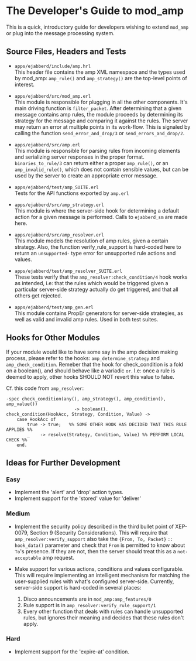 The Developer's Guide to mod_amp
================================

This is a quick, introductory guide for developers wishing to extend `mod_amp` or plug into the message processing system.

Source Files, Headers and Tests
-------------------------------

  * `apps/ejabberd/include/amp.hrl`  
    This header file contains the amp XML namespace and the types used by mod_amp: `amp_rule()` and `amp_strategy()` are the top-level points of interest.

  * `apps/ejabberd/src/mod_amp.erl`  
    This module is responsible for plugging in all the other components. 
    It's main driving function is `filter_packet`. 
    After determining that a given message contains amp rules, the module proceeds by determining its strategy for the message and comparing it against the rules.
    The server may return an error at multiple points in its work-flow. 
    This is signaled by calling the function `send_error_and_drop/3` or `send_errors_and_drop/2`.

  * `apps/ejabberd/src/amp.erl`  
    This module is responsible for parsing rules from incoming elements and serializing server responses in the proper format.
    `binaries_to_rule/3` can return either a proper `amp_rule()`, or an `amp_invalid_rule()`, which does not contain sensible values, but can be used by the server to create an appropriate error message.

  * `apps/ejabberd/test/amp_SUITE.erl`  
    Tests for the API functions exported by `amp.erl`

  * `apps/ejabberd/src/amp_strategy.erl`  
    This module is where the server-side hook for determining a default action for a given message is performed. 
    Calls to `ejabberd_sm` are made here.

  * `apps/ejabberd/src/amp_resolver.erl`  
    This module models the resolution of amp rules, given a certain strategy. 
    Also, the function verify_rule_support is hard-coded here to return an `unsupported-` type error for unsupported rule actions and values.

  * `apps/ejabberd/test/amp_resolver_SUITE.erl`  
    These tests verify that the `amp_resolver:check_condition/4` hook works as intended, i.e: that the rules which would be triggered given a particular server-side strategy actually do get triggered, and that all others get rejected.

  * `apps/ejabberd/test/amp_gen.erl`  
    This module contains PropEr generators for server-side strategies, as well as valid and invalid amp rules. 
    Used in both test suites.

Hooks for Other Modules
-----------------------

If your module would like to have some say in the amp decision making process, please refer to the hooks: `amp_determine_strategy` and `amp_check_condition`.
Remeber that the hook for check_condition is a fold on a boolean(), and should behave like a variadic `or`. 
I.e: once a rule is deemed to apply, other hooks SHOULD NOT revert this value to false.

Cf. this code from `amp_resolver`:

    -spec check_condition(any(), amp_strategy(), amp_condition(), amp_value())
                              -> boolean().
    check_condition(HookAcc, Strategy, Condition, Value) ->
        case HookAcc of
            true -> true;   %% SOME OTHER HOOK HAS DECIDED THAT THIS RULE APPLIES %%
            _    -> resolve(Strategy, Condition, Value) %% PERFORM LOCAL CHECK %%
        end.
    
Ideas for Further Development
-----------------------------

### Easy

  * Implement the 'alert' and 'drop' action types.
  * Implement support for the 'stored' value for 'deliver'

### Medium

  * Implement the security policy described in the third bullet point of XEP-0079, Section 9 (Security Considerations). 
  This will require that `amp_resolver:verify_support` also take the `{From, To, Packet}` `:: hook_data()` parameter and check that `From` is permitted to know about `To`'s presence. 
  If they are not, then the server should treat this as a `not-acceptable` amp request.

  * Make support for various actions, conditions and values configurable.
    This will require implementing an intelligent mechanism for matching the user-supplied rules with what's configured server-side. 
    Currently, server-side support is hard-coded in several places:
    
    1.  Disco announcements are in `mod_amp:amp_features/0`
    2.  Rule support is in `amp_resolver:verify_rule_support/1`
    3.  Every other function that deals with rules can handle unsupported rules, but ignores their meaning and decides that these rules don't apply.

### Hard

  * Implement support for the 'expire-at' condition.

